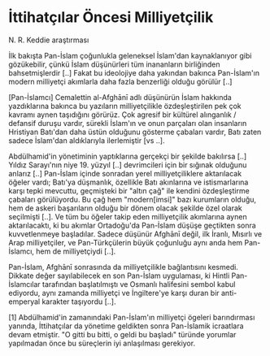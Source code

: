 # İttihatçılar Öncesi Milliyetçilik

N. R. Keddie araştırması

İlk bakışta Pan-İslam çoğunlukla geleneksel İslam'dan kaynaklanıyor
gibi gözükebilir, çünkü İslam düşünürleri tüm inananların birliğinden
bahsetmişlerdir [..] Fakat bu ideolojiye daha yakından bakınca
Pan-İslam'ın modern milliyetçi akımlarla daha fazla benzerliği olduğu
görülür [..]

[Pan-İslamcı] Cemalettin al-Afghānī adlı düşünürün İslam hakkında
yazdıklarına bakınca bu yazıların milliyetçilikle özdeşleştirilen pek
çok kavramı aynen taşıdığını görürüz. Çok agresif bir kültürel
alınganlık / defansif duruşu vardır, sürekli İslam'ın ve onun
parçaları olan insanların Hristiyan Batı'dan daha üstün olduğunu
gösterme çabaları vardır, Batı zaten sadece İslam'dan aldıklarıyla
ilerlemiştir [vs ..].

Abdülhamid'in yönetiminin yaptıklarına gerçekçi bir şekilde bakılırsa
[..] Yıldız Sarayı'nın niye 19. yüzyıl [..] devrimcileri için bir
sığınak olduğunu anlarız [..] Pan-İslam içinde sonradan yerel
milliyetçiliklere aktarılacak öğeler vardı; Batı'ya düşmanlık,
özellikle Batı akınlarına ve istismarlarına karşı tepki mevcuttu,
geçmişteki bir "altın çağ" ile kendini özdeşleştirme çabaları
görülüyordu. Bu çağ hem "modern[imsi]" bazı kurumların olduğu, hem de
askeri başarıların olduğu bir dönem olacak şekilde özel olarak
seçilmişti [..]. Ve tüm bu öğeler takip eden milliyetçilik akımlarına
aynen aktarılacaktı, ki bu akımlar Ortadoğu'da Pan-İslam düşüşe
geçtikten sonra kuvvetlenmeye başladılar. Sadece düşünür Afghānī
değil, ilk İranlı, Mısırlı ve Arap milliyetçiler, ve Pan-Türkçülerin
büyük çoğunluğu aynı anda hem Pan-İslamcı, hem de milliyetçiydi [..].

Pan-İslam, Afghānī sonrasında da milliyetçilikle bağlantısını
kesmedi. Dikkate değer sayılabilecek en son Pan-İslam uygulaması, ki
Hintli Pan-İslamcılar tarafından başlatılmıştı ve Osmanlı halifesini
sembol kabul ediyordu, aynı zamanda milliyetçi ve İngiltere'ye karşı
duran bir anti-emperyal karakter taşıyordu [..].

[1] Abdülhamid'in zamanındaki Pan-İslam'ın milliyetçi ögeleri
barındırması yanında, İttihatçılar da yönetime geldikten sonra
Pan-İslamik icraatlara devam etmiştir. "O gitti bu bitti, o geldi bu
başladı" türünde yorumlar yapılmadan önce bu süreçlerin iyi
anlaşılması gerekiyor.
